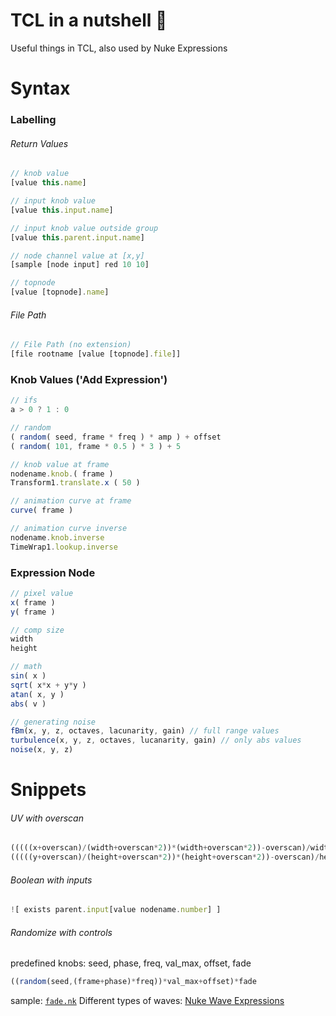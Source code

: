 # TCL in a nutshell :chestnut:
Useful things in TCL, also used by Nuke Expressions

# Syntax

### Labelling

###### Return Values
```javascript
// knob value
[value this.name]

// input knob value
[value this.input.name]

// input knob value outside group
[value this.parent.input.name]

// node channel value at [x,y]
[sample [node input] red 10 10]

// topnode
[value [topnode].name]
```

###### File Path
```javascript
// File Path (no extension)
[file rootname [value [topnode].file]]

```

### Knob Values ('Add Expression')

```javascript
// ifs
a > 0 ? 1 : 0

// random
( random( seed, frame * freq ) * amp ) + offset
( random( 101, frame * 0.5 ) * 3 ) + 5

// knob value at frame
nodename.knob.( frame )
Transform1.translate.x ( 50 )

// animation curve at frame
curve( frame )

// animation curve inverse
nodename.knob.inverse
TimeWrap1.lookup.inverse


```

### Expression Node

```javascript
// pixel value
x( frame )
y( frame )

// comp size
width
height

// math
sin( x )
sqrt( x*x + y*y )
atan( x, y )
abs( v )

// generating noise
fBm(x, y, z, octaves, lacunarity, gain) // full range values
turbulence(x, y, z, octaves, lucanarity, gain) // only abs values
noise(x, y, z)
```

# Snippets

###### UV with overscan
```javascript
(((((x+overscan)/(width+overscan*2))*(width+overscan*2))-overscan)/width)-(0.5/width)
(((((y+overscan)/(height+overscan*2))*(height+overscan*2))-overscan)/height)-(0.5/height)
```
###### Boolean with inputs
```javascript
![ exists parent.input[value nodename.number] ]
```

###### Randomize with controls
predefined knobs: seed, phase, freq, val_max, offset, fade
```javascript
((random(seed,(frame+phase)*freq))*val_max+offset)*fade
```
sample: [`fade.nk`](https://github.com/tianlunjiang/NukeModdingGuide/blob/master/_tcl/src/fade.nk)
Different types of waves: [Nuke Wave Expressions](https://www.cameroncarson.com/nuke-wave-expressions)
